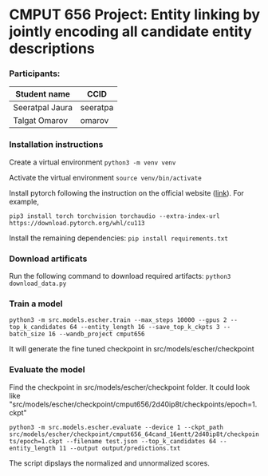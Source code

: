 # CMPUT 656 Project:  Entity linking by jointly encoding all candidate entity descriptions

### Participants:
|Student name      | CCID       |
|------------------|------------|
|Seeratpal Jaura   |  seeratpa  |
|Talgat Omarov     |  omarov    |


### Installation instructions
Create a virtual environment
`python3 -m venv venv`

Activate the virtual environment
`source venv/bin/activate`

Install pytorch following the instruction on the official website ([link](https://pytorch.org/get-started/locally/)). For example,

`pip3 install torch torchvision torchaudio --extra-index-url https://download.pytorch.org/whl/cu113`

Install the remaining dependencies:
`pip install requirements.txt`

### Download artificats
Run the following command to download required artifacts:
`python3 download_data.py`

### Train a model
`python3 -m src.models.escher.train --max_steps 10000 --gpus 2 --top_k_candidates 64 --entity_length 16 --save_top_k_ckpts 3 --batch_size 16 --wandb_project cmput656`

It will generate the fine tuned checkpoint in src/models/escher/checkpoint

### Evaluate the model
Find the checkpoint in src/models/escher/checkpoint folder. It could look like 
"src/models/escher/checkpoint/cmput656/2d40ip8t/checkpoints/epoch=1.ckpt"

`python3 -m src.models.escher.evaluate --device 1 --ckpt_path src/models/escher/checkpoint/cmput656_64cand_16entt/2d40ip8t/checkpoints/epoch=1.ckpt --filename test.json --top_k_candidates 64 --entity_length 11 --output output/predictions.txt`

The script dipslays the normalized and unnormalized scores.
